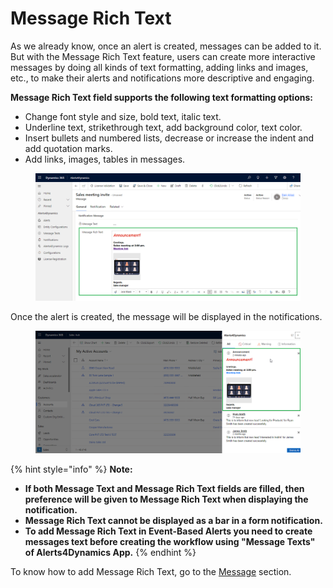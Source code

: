 # Message Rich Text

As we already know, once an alert is created, messages can be added to it. But with the Message Rich Text feature, users can create more interactive messages by doing all kinds of text formatting, adding links and images, etc., to make their alerts and notifications more descriptive and engaging.

**Message Rich Text field supports the following text formatting options:**&#x20;

* Change font style and size, bold text, italic text.
* Underline text, strikethrough text, add background color, text color.
* Insert bullets and numbered lists, decrease or increase the indent and add quotation marks.&#x20;
* Add links, images, tables in messages.

<figure><img src="../../.gitbook/assets/message rich text.png" alt=""><figcaption></figcaption></figure>

Once the alert is created, the message will be displayed in the notifications.

<figure><img src="../../.gitbook/assets/Message Rich Text_2.png" alt=""><figcaption></figcaption></figure>

{% hint style="info" %}
**Note:**&#x20;

* **If both Message Text and Message Rich Text fields are filled, then preference will be given to Message Rich Text when displaying the notification.**
* **Message Rich Text cannot be displayed as a bar in a form notification.**
* **To add Message Rich Text in Event-Based Alerts you need to create messages text before creating the workflow using "Message Texts" of Alerts4Dynamics App.**&#x20;
{% endhint %}

To know how to add Message Rich Text, go to the [Message](https://docs.inogic.com/alerts4dynamics/configuration/messages) section.
